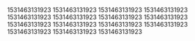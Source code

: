 1531463131923
1531463131923
1531463131923
1531463131923
1531463131923
1531463131923
1531463131923
1531463131923
1531463131923
1531463131923
1531463131923
1531463131923
1531463131923
1531463131923
1531463131923